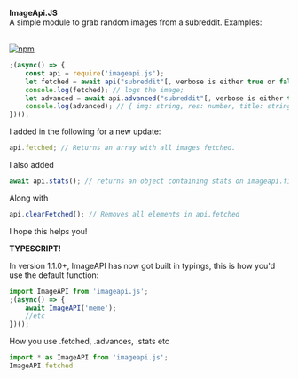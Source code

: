 **ImageApi.JS**<br>
A simple module to grab random images from a subreddit. Examples:<br><br>

[![npm](https://img.shields.io/npm/dt/imageapi.js.svg?style=for-the-badge)](https://npmjs.com/package/imageapi.js)

```js
;(async() => {
    const api = require('imageapi.js');
    let fetched = await api("subreddit"[, verbose is either true or false])
    console.log(fetched); // logs the image;
    let advanced = await api.advanced("subreddit"[, verbose is either true or false]);
    console.log(advanced); // { img: string, res: number, title: string, upvotes: number, author: string };
})();
```

I added in the following for a new update:

```js
api.fetched; // Returns an array with all images fetched.
```

I also added

```js
await api.stats(); // returns an object containing stats on imageapi.fionn.cc (async)
```

Along with

```js
api.clearFetched(); // Removes all elements in api.fetched
```

I hope this helps you!

**TYPESCRIPT!**

In version 1.1.0+, ImageAPI has now got built in typings, this is how you'd use the default function:

```ts
import ImageAPI from 'imageapi.js';
;(async() => {
    await ImageAPI('meme');
    //etc
})();
```
How you use .fetched, .advances, .stats etc
```ts
import * as ImageAPI from 'imageapi.js';
ImageAPI.fetched
```